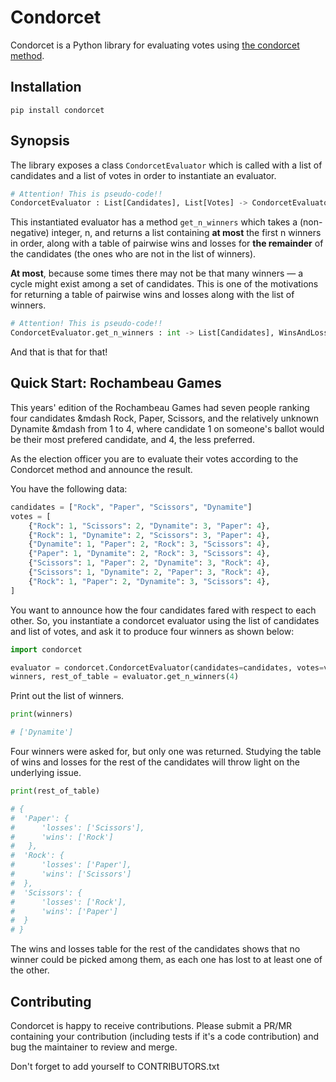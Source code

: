 # Condorcet

Condorcet is a Python library for evaluating votes using [the condorcet method](https://en.wikipedia.org/wiki/Condorcet_method#Summary).


## Installation

```
pip install condorcet
```


## Synopsis

The library exposes a class `CondorcetEvaluator` which is called with a list of candidates and a list of votes in order to instantiate an evaluator.

```python
# Attention! This is pseudo-code!!
CondorcetEvaluator : List[Candidates], List[Votes] -> CondorcetEvaluator
```

This instantiated evaluator has a method `get_n_winners` which takes a (non-negative) integer, n, and returns a list containing __at most__ the first n winners in order, along with a table of pairwise wins and losses for __the remainder__ of the candidates (the ones who are not in the list of winners).

__At most__, because some times there may not be that many winners &mdash; a cycle might exist among a set of candidates. This is one of the motivations for returning a table of pairwise wins and losses along with the list of winners.

```python
# Attention! This is pseudo-code!!
CondorcetEvaluator.get_n_winners : int -> List[Candidates], WinsAndLossesTable
```

And that is that for that!


## Quick Start: Rochambeau Games

This years' edition of the Rochambeau Games had seven people ranking four candidates &mdash Rock, Paper, Scissors, and the relatively unknown Dynamite &mdash from 1 to 4, where candidate 1 on someone's ballot would be their most prefered candidate, and 4, the less preferred.

As the election officer you are to evaluate their votes according to the Condorcet method and announce the result.

You have the following data:

```python
candidates = ["Rock", "Paper", "Scissors", "Dynamite"]
votes = [
    {"Rock": 1, "Scissors": 2, "Dynamite": 3, "Paper": 4},
    {"Rock": 1, "Dynamite": 2, "Scissors": 3, "Paper": 4},
    {"Dynamite": 1, "Paper": 2, "Rock": 3, "Scissors": 4},
    {"Paper": 1, "Dynamite": 2, "Rock": 3, "Scissors": 4},
    {"Scissors": 1, "Paper": 2, "Dynamite": 3, "Rock": 4},
    {"Scissors": 1, "Dynamite": 2, "Paper": 3, "Rock": 4},
    {"Rock": 1, "Paper": 2, "Dynamite": 3, "Scissors": 4},
]
```

You want to announce how the four candidates fared with respect to each other. So, you instantiate a condorcet evaluator using the list of candidates and list of votes, and ask it to produce four winners as shown below:

```python
import condorcet

evaluator = condorcet.CondorcetEvaluator(candidates=candidates, votes=votes)
winners, rest_of_table = evaluator.get_n_winners(4)
```

Print out the list of winners.

```python
print(winners)

# ['Dynamite']
```

Four winners were asked for, but only one was returned. Studying the table of wins and losses for the rest of the candidates will throw light on the underlying issue.

```python
print(rest_of_table)

# {
#  'Paper': {
#      'losses': ['Scissors'],
#      'wins': ['Rock']
#   },
#  'Rock': {
#      'losses': ['Paper'],
#      'wins': ['Scissors']
#  },
#  'Scissors': {
#      'losses': ['Rock'],
#      'wins': ['Paper']
#  }
# }
```

The wins and losses table for the rest of the candidates shows that no winner could be picked among them, as each one has lost to at least one of the other.


## Contributing

Condorcet is happy to receive contributions. Please submit a PR/MR containing your contribution (including tests if it's a code contribution) and bug the maintainer to review and merge.

Don't forget to add yourself to CONTRIBUTORS.txt
